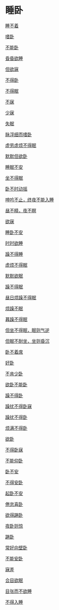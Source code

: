 # 睡卧[睡不着](https://www.gmzyjc.com/search/result?wd=睡不着)[嗜卧](https://www.gmzyjc.com/search/result?wd=嗜卧)[不能卧](https://www.gmzyjc.com/search/result?wd=不能卧)[昏昏欲睡](https://www.gmzyjc.com/search/result?wd=昏昏欲睡)[但欲寐](https://www.gmzyjc.com/search/result?wd=但欲寐)[不得卧](https://www.gmzyjc.com/search/result?wd=不得卧)[不得眠](https://www.gmzyjc.com/search/result?wd=不得眠)[不寐](https://www.gmzyjc.com/search/result?wd=不寐)[少寐](https://www.gmzyjc.com/search/result?wd=少寐)[失眠](https://www.gmzyjc.com/search/result?wd=失眠)[脉浮细而嗜卧](https://www.gmzyjc.com/search/result?wd=脉浮细而嗜卧)[虚劳虚烦不得眠](https://www.gmzyjc.com/search/result?wd=虚劳虚烦不得眠)[默默但欲卧](https://www.gmzyjc.com/search/result?wd=默默但欲卧)[睡眠不安](https://www.gmzyjc.com/search/result?wd=睡眠不安)[坐不得眠](https://www.gmzyjc.com/search/result?wd=坐不得眠)[卧不时动摇](https://www.gmzyjc.com/search/result?wd=卧不时动摇)[呻吟不止，终夜不能入睡](https://www.gmzyjc.com/search/result?wd=呻吟不止，终夜不能入睡)[昼不精，夜不瞑](https://www.gmzyjc.com/search/result?wd=昼不精，夜不瞑)[欲寐](https://www.gmzyjc.com/search/result?wd=欲寐)[睡卧不安](https://www.gmzyjc.com/search/result?wd=睡卧不安)[时时欲睡](https://www.gmzyjc.com/search/result?wd=时时欲睡)[躁不得睡](https://www.gmzyjc.com/search/result?wd=躁不得睡)[虚烦不得眠](https://www.gmzyjc.com/search/result?wd=虚烦不得眠)[默默欲眠](https://www.gmzyjc.com/search/result?wd=默默欲眠)[躁不得眠](https://www.gmzyjc.com/search/result?wd=躁不得眠)[昼日烦躁不得眠](https://www.gmzyjc.com/search/result?wd=昼日烦躁不得眠)[烦躁不眠](https://www.gmzyjc.com/search/result?wd=烦躁不眠)[暮躁不得眠](https://www.gmzyjc.com/search/result?wd=暮躁不得眠)[但坐不得眠，眠则气逆](https://www.gmzyjc.com/search/result?wd=但坐不得眠，眠则气逆)[但眠不耐坐，坐则昏沉](https://www.gmzyjc.com/search/result?wd=但眠不耐坐，坐则昏沉)[卧不着席](https://www.gmzyjc.com/search/result?wd=卧不着席)[好卧](https://www.gmzyjc.com/search/result?wd=好卧)[不肯少卧](https://www.gmzyjc.com/search/result?wd=不肯少卧)[欲卧不能卧](https://www.gmzyjc.com/search/result?wd=欲卧不能卧)[躁不得卧](https://www.gmzyjc.com/search/result?wd=躁不得卧)[躁扰不得卧寐](https://www.gmzyjc.com/search/result?wd=躁扰不得卧寐)[躁扰不得卧](https://www.gmzyjc.com/search/result?wd=躁扰不得卧)[烦满不得卧](https://www.gmzyjc.com/search/result?wd=烦满不得卧)[欲卧](https://www.gmzyjc.com/search/result?wd=欲卧)[不得卧寐](https://www.gmzyjc.com/search/result?wd=不得卧寐)[不能仰卧](https://www.gmzyjc.com/search/result?wd=不能仰卧)[卧不安](https://www.gmzyjc.com/search/result?wd=卧不安)[不得安卧](https://www.gmzyjc.com/search/result?wd=不得安卧)[起卧不安](https://www.gmzyjc.com/search/result?wd=起卧不安)[倦怠喜卧](https://www.gmzyjc.com/search/result?wd=倦怠喜卧)[欲得踡卧](https://www.gmzyjc.com/search/result?wd=欲得踡卧)[夜卧则惊](https://www.gmzyjc.com/search/result?wd=夜卧则惊)[踡卧](https://www.gmzyjc.com/search/result?wd=踡卧)[常好向壁卧](https://www.gmzyjc.com/search/result?wd=常好向壁卧)[不能安卧](https://www.gmzyjc.com/search/result?wd=不能安卧)[寐差](https://www.gmzyjc.com/search/result?wd=寐差)[合目欲眠](https://www.gmzyjc.com/search/result?wd=合目欲眠)[目张而不欲睡](https://www.gmzyjc.com/search/result?wd=目张而不欲睡)[不得入睡](https://www.gmzyjc.com/search/result?wd=不得入睡)